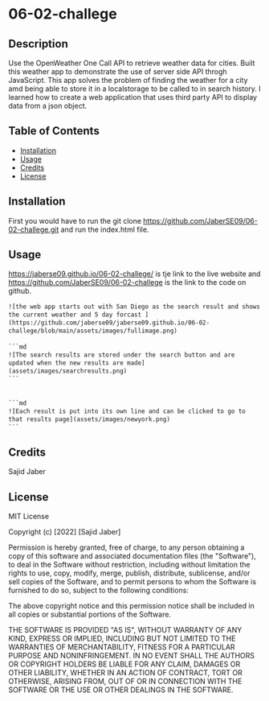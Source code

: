 # 06-02-challege

## Description

Use the OpenWeather One Call API to retrieve weather data for cities. Built this weather app to demonstrate the use of server side API throgh JavaScript. This app solves the problem of finding the weather for a city amd being able to store it in a localstorage to be called to in search history. I learned how to create a web application that uses third party API to display data from a json object.

## Table of Contents

- [Installation](#installation)
- [Usage](#usage)
- [Credits](#credits)
- [License](#license)

## Installation

First you would have to run the 
git clone https://github.com/JaberSE09/06-02-challege.git and run the index.html file.

## Usage
https://jaberse09.github.io/06-02-challege/ is tje link to the live website and https://github.com/JaberSE09/06-02-challege is the link to the code on github.





    ![the web app starts out with San Diego as the search result and shows the current weather and 5 day forcast ]
    (https://github.com/jaberse09/jaberse09.github.io/06-02-challege/blob/main/assets/images/fullimage.png)

    ```md
    ![The search results are stored under the search button and are updated when the new results are made](assets/images/searchresults.png)
    ```


    ```md
    ![Each result is put into its own line and can be clicked to go to that results page](assets/images/newyork.png)
    ```



## Credits

Sajid Jaber

## License

MIT License

Copyright (c) [2022] [Sajid Jaber]

Permission is hereby granted, free of charge, to any person obtaining a copy
of this software and associated documentation files (the "Software"), to deal
in the Software without restriction, including without limitation the rights
to use, copy, modify, merge, publish, distribute, sublicense, and/or sell
copies of the Software, and to permit persons to whom the Software is
furnished to do so, subject to the following conditions:

The above copyright notice and this permission notice shall be included in all
copies or substantial portions of the Software.

THE SOFTWARE IS PROVIDED "AS IS", WITHOUT WARRANTY OF ANY KIND, EXPRESS OR
IMPLIED, INCLUDING BUT NOT LIMITED TO THE WARRANTIES OF MERCHANTABILITY,
FITNESS FOR A PARTICULAR PURPOSE AND NONINFRINGEMENT. IN NO EVENT SHALL THE
AUTHORS OR COPYRIGHT HOLDERS BE LIABLE FOR ANY CLAIM, DAMAGES OR OTHER
LIABILITY, WHETHER IN AN ACTION OF CONTRACT, TORT OR OTHERWISE, ARISING FROM,
OUT OF OR IN CONNECTION WITH THE SOFTWARE OR THE USE OR OTHER DEALINGS IN THE
SOFTWARE.